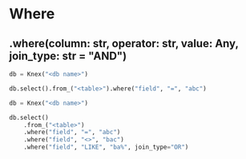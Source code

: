 # Where

## .where(column: str, operator: str, value: Any, join_type: str = "AND")

```python
db = Knex("<db name>")

db.select().from_("<table>").where("field", "=", "abc")
```

```python
db = Knex("<db name>")

db.select()
    .from_("<table>")
    .where("field", "=", "abc")
    .where("field", "<>", "bac")
    .where("field", "LIKE", "ba%", join_type="OR")
```

